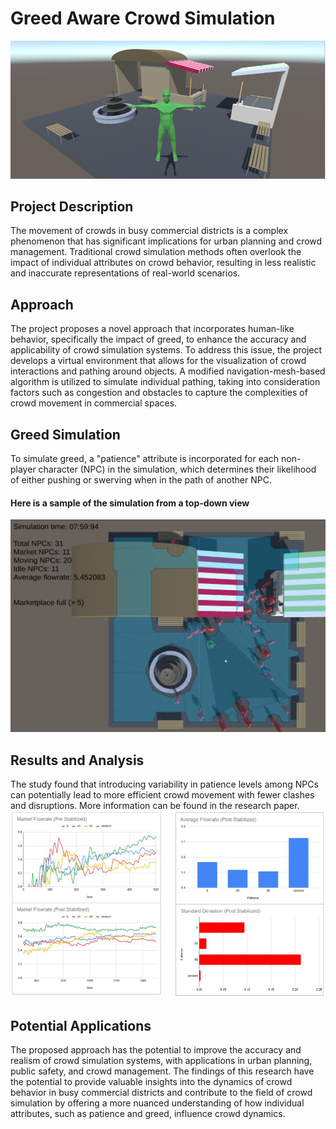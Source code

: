 # Greed Aware Crowd Simulation
![alt text](thumbnail.png "thumbnail")

## Project Description
The movement of crowds in busy commercial districts is a complex phenomenon that has significant implications for urban planning and crowd management. Traditional crowd simulation methods often overlook the impact of individual attributes on crowd behavior, resulting in less realistic and inaccurate representations of real-world scenarios.

## Approach
The project proposes a novel approach that incorporates human-like behavior, specifically the impact of greed, to enhance the accuracy and applicability of crowd simulation systems. To address this issue, the project develops a virtual environment that allows for the visualization of crowd interactions and pathing around objects. A modified navigation-mesh-based algorithm is utilized to simulate individual pathing, taking into consideration factors such as congestion and obstacles to capture the complexities of crowd movement in commercial spaces.

## Greed Simulation
To simulate greed, a "patience" attribute is incorporated for each non-player character (NPC) in the simulation, which determines their likelihood of either pushing or swerving when in the path of another NPC.

#### Here is a sample of the simulation from a top-down view
![alt text](topdown.png "topdown")

## Results and Analysis
The study found that introducing variability in patience levels among NPCs can potentially lead to more efficient crowd movement with fewer clashes and disruptions. More information can be found in the research paper.
![alt text](analysis.PNG "analysis")


## Potential Applications
The proposed approach has the potential to improve the accuracy and realism of crowd simulation systems, with applications in urban planning, public safety, and crowd management. The findings of this research have the potential to provide valuable insights into the dynamics of crowd behavior in busy commercial districts and contribute to the field of crowd simulation by offering a more nuanced understanding of how individual attributes, such as patience and greed, influence crowd dynamics.


